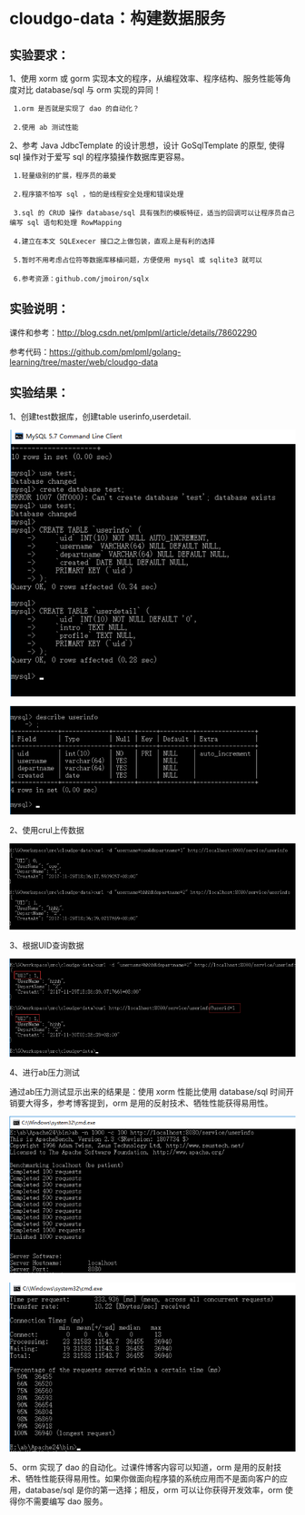 # cloudgo-data：构建数据服务


## 实验要求：

1、使用 xorm 或 gorm 实现本文的程序，从编程效率、程序结构、服务性能等角度对比 database/sql 与 orm 实现的异同！ 

     1.orm 是否就是实现了 dao 的自动化？

     2.使用 ab 测试性能

2、参考 Java JdbcTemplate 的设计思想，设计 GoSqlTemplate 的原型, 使得 sql 操作对于爱写 sql 的程序猿操作数据库更容易。 

     1.轻量级别的扩展，程序员的最爱

     2.程序猿不怕写 sql ，怕的是线程安全处理和错误处理

     3.sql 的 CRUD 操作 database/sql 具有强烈的模板特征，适当的回调可以让程序员自己编写 sql 语句和处理 RowMapping

     4.建立在本文 SQLExecer 接口之上做包装，直观上是有利的选择

     5.暂时不用考虑占位符等数据库移植问题，方便使用 mysql 或 sqlite3 就可以

     6.参考资源：github.com/jmoiron/sqlx
     
     
## 实验说明：

课件和参考：http://blog.csdn.net/pmlpml/article/details/78602290

参考代码：https://github.com/pmlpml/golang-learning/tree/master/web/cloudgo-data



## 实验结果：

1、创建test数据库，创建table userinfo,userdetail.

![1](https://github.com/imhejiamin/cloudgo-data/blob/master/test_pic/sql1.png)

![2](https://github.com/imhejiamin/cloudgo-data/blob/master/test_pic/sql2.png)


2、使用crul上传数据

![3](https://github.com/imhejiamin/cloudgo-data/blob/master/test_pic/add.png)


3、根据UID查询数据

![4](https://github.com/imhejiamin/cloudgo-data/blob/master/test_pic/search.png)


4、进行ab压力测试

通过ab压力测试显示出来的结果是：使用 xorm 性能比使用 database/sql 时间开销要大得多，参考博客提到，orm 是用的反射技术、牺牲性能获得易用性。

![5](https://github.com/imhejiamin/cloudgo-data/blob/master/test_pic/ab1.png)

![6](https://github.com/imhejiamin/cloudgo-data/blob/master/test_pic/ab2.png)


5、orm 实现了 dao 的自动化。过课件博客内容可以知道，orm 是用的反射技术、牺牲性能获得易用性。如果你做面向程序猿的系统应用而不是面向客户的应用，database/sql 是你的第一选择；相反，orm 可以让你获得开发效率，orm 使得你不需要编写 dao 服务。

